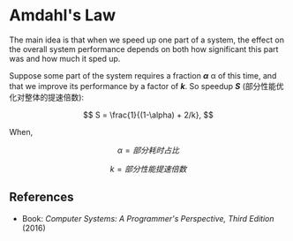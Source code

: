 # Amdahl's Law

The main idea is that when we speed up one part of a system,
the effect on the overall system performance depends on
both how significant this part was and how much it sped up.

Suppose some part of the system requires a fraction **$\alpha$** α of this time, and that
we improve its performance by a factor of **$k$**.
So speedup **$S$** (部分性能优化对整体的提速倍数):

$$ S = \frac{1}{(1-\alpha) + 2/k},  $$

When,

$$  \alpha = 部分耗时占比 $$

$$ k = 部分性能提速倍数 $$

## References

- Book: *Computer Systems: A Programmer's Perspective, Third Edition* (2016)
